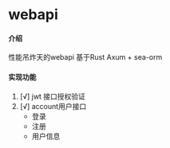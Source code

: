 # webapi

#### 介绍

性能吊炸天的webapi
基于Rust Axum + sea-orm

#### 实现功能

1. [√] jwt 接口授权验证
2. [√] account用户接口
    * 登录
    * 注册
    * 用户信息
